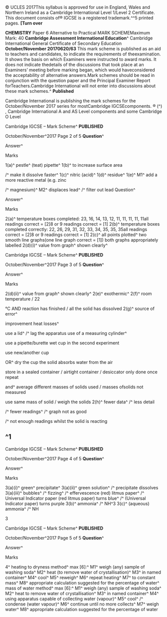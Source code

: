 © UCLES 2017This syllabus is approved for use in England, Wales and Northern Ireland as a Cambridge International Level 1/Level 2 Certificate. This document consists of® IGCSE is a registered trademark.^^5 printed pages. **[Turn over** 

**CHEMISTRY** Paper 6 Alternative to Practical MARK SCHEMEMaximum Mark: 40 **Cambridge Assessment International Education**^ Cambridge International General Certificate of Secondary Education **October/November 20170620/63** This mark scheme is published as an aid to teachers and candidates, to indicate the requirements of theexamination. It shows the basis on which Examiners were instructed to award marks. It does not indicate thedetails of the discussions that took place at an Examiners’ meeting before marking began, which would haveconsidered the acceptability of alternative answers.Mark schemes should be read in conjunction with the question paper and the Principal Examiner Report forTeachers.Cambridge International will not enter into discussions about these mark schemes.^ **Published** 

Cambridge International is publishing the mark schemes for the October/November 2017 series for mostCambridge IGCSEcomponents. ® (^) , Cambridge International A and AS Level components and some Cambridge O Level 


Cambridge IGCSE – Mark Scheme^ **PUBLISHED** 

October/November^2017 Page 2 of 5 **Question**^ 

 Answer^ 

 Marks 

 1(a)^ pestle^ (teat) pipette^ 1(b)^ to increase surface area 

 /^ make it dissolve faster^ 1(c)^ nitric (acid)^ 1(d)^ residue^ 1(e)^ M1^ add a more reactive metal (e.g. zinc 

 /^ magnesium)^ M2^ displaces lead^ /^ filter out lead Question^ 

 Answer^ 

 Marks 

 2(a)^ temperature boxes completed: 23, 16, 14, 13, 12, 11, 11, 11, 11, 11all readings correct = [2]8 or 9 readings correct = [1] 2(b)^ temperature boxes completed correctly: 22, 26, 29, 31, 32, 33, 34, 35, 35, 35all readings correct = [2]8 or 9 readings correct = [1] 2(c)^ all points plotted^ two smooth line graphs(one line graph correct = [1]) both graphs appropriately labelled 2(d)(i)^ value from graph^ shown clearly^ 


Cambridge IGCSE – Mark Scheme^ **PUBLISHED** 

October/November^2017 Page 3 of 5 **Question**^ 

 Answer^ 

 Marks 

 2(d)(ii)^ value from graph^ shown clearly^ 2(e)^ exothermic^ 2(f)^ room temperature / 22 

 °C AND reaction has finished / all the solid has dissolved 2(g)^ source of error^ 

 improvement heat losses^ 

 use a lid^ /^ lag the apparatus use of a measuring cylinder^ 

 use a pipette/burette wet cup in the second experiment 

 use new/another cup 

 OR^ dry the cup the solid absorbs water from the air 

 store in a sealed container / airtight container / desiccator only done once repeat 

 and^ average different masses of solids used / masses ofsolids not measured 

 use same mass of solid / weigh the solids 2(h)^ fewer data^ /^ less detail 

 /^ fewer readings^ /^ graph not as good 

 /^ not enough readings whilst the solid is reacting 

## ^1 


Cambridge IGCSE – Mark Scheme^ **PUBLISHED** 

October/November^2017 Page 4 of 5 **Question**^ 

 Answer^ 

 Marks 

 3(a)(i)^ green^ precipitate^ 3(a)(ii)^ green solution^ /^ precipitate dissolves 3(a)(iii)^ bubbles^ /^ fizzing^ /^ effervescence (red) litmus paper^ /^ Universal Indicator paper (red litmus paper) turns blue^ /^ (Universal Indicator paper) turns purple 3(b)^ ammonia^ /^ NH^3 3(c)^ (aqueous) ammonia^ /^ NH 

 3 


Cambridge IGCSE – Mark Scheme^ **PUBLISHED** 

October/November^2017 Page 5 of 5 **Question**^ 

 Answer^ 

 Marks 

 4^ heating to dryness method^ max [6]:^ M1^ weigh (any) sample of washing soda^ M2^ heat (to remove water of crystallisation)^ M3^ in named container^ M4^ cool^ M5^ reweigh^ M6^ repeat heating^ M7^ to constant mass^ M8^ appropriate calculation suggested for the percentage of water^ mass of water method^ max [6]:^ M1^ weigh (any) sample of washing soda^ M2^ heat to remove water of crystallisation^ M3^ in named container^ M4^ using apparatus capable of collecting water (vapour)^ M5^ cool^ /^ condense (water vapour)^ M6^ continue until no more collects^ M7^ weigh water^ M8^ appropriate calculation suggested for the percentage of water 


